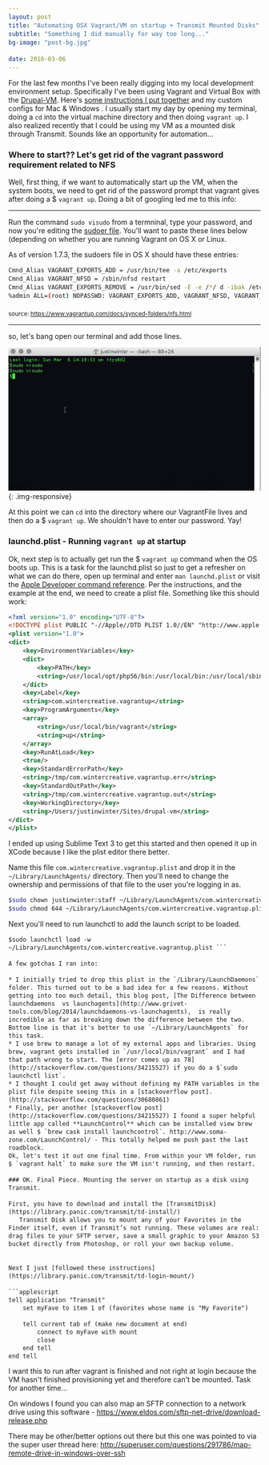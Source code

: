 ```yaml
---
layout: post
title: "Automating OSX Vagrant/VM on startup + Transmit Mounted Disks"
subtitle: "Something I did manually for way too long..."
bg-image: "post-bg.jpg"

date: 2016-03-06
---
```


For the last few months I've been really digging into my local development environment setup. Specifically  I've been using Vagrant and Virtual Box with the [Drupal-VM](https://github.com/geerlingguy/drupal-vm). Here's [some instructions I put together](https://github.com/justinlevi/drupal-vm-config) and my custom configs for Mac & Windows . I usually start my day by opening my terminal, doing a `cd` into the virtual machine directory and then doing `vagrant up`. I also realized recently that I could be using my VM as a mounted disk through Transmit. Sounds like an opportunity for automation...

### Where to start?? Let's get rid of the vagrant password requirement related to NFS

Well, first thing, if we want to automatically start up the VM, when the system boots, we need to get rid of the password prompt that vagrant gives after doing a $ `vagrant up`. Doing a bit of googling led me to this info:

---
Run the command `sudo visudo` from a termninal, type your password, and now you're editing the [sudoer file](https://developer.apple.com/library/mac/documentation/Darwin/Reference/ManPages/man5/sudoers.5.html). You'll want to paste these lines below (depending on whether you are running Vagrant on OS X or Linux.

As of version 1.7.3, the sudoers file in OS X should have these entries:

```bash
Cmnd_Alias VAGRANT_EXPORTS_ADD = /usr/bin/tee -a /etc/exports
Cmnd_Alias VAGRANT_NFSD = /sbin/nfsd restart
Cmnd_Alias VAGRANT_EXPORTS_REMOVE = /usr/bin/sed -E -e /*/ d -ibak /etc/exports
%admin ALL=(root) NOPASSWD: VAGRANT_EXPORTS_ADD, VAGRANT_NFSD, VAGRANT_EXPORTS_REMOVE
```
<sub>source:  https://www.vagrantup.com/docs/synced-folders/nfs.html</sub>

---
so, let's bang open our terminal and add those lines.

![alt text](/images/posts/030616/sudo-visudo.gif){: .img-responsive}

At this point we can `cd` into the directory where our VagrantFile lives and then do a $ `vagrant up`. We shouldn't have to enter our password. Yay!

### launchd.plist - Running `vagrant up` at startup

Ok, next step is to actually get run the $ `vagrant up` command when the OS boots up. This is a task for the launchd.plist so just to get a refresher on what we can do there, open up terminal and enter `man launchd.plist` or visit the [Apple Developer command reference](https://developer.apple.com/library/mac/documentation/Darwin/Reference/ManPages/man5/launchd.plist.5.html). Per the instructions, and the example at the end, we need to create a plist file. Something like this should work:

```xml
<?xml version="1.0" encoding="UTF-8"?>
<!DOCTYPE plist PUBLIC "-//Apple//DTD PLIST 1.0//EN" "http://www.apple.com/DTDs/PropertyList-1.0.dtd">
<plist version="1.0">
<dict>
	<key>EnvironmentVariables</key>
	<dict>
		<key>PATH</key>
		<string>/usr/local/opt/php56/bin:/usr/local/bin:/usr/local/sbin:/usr/bin:/bin:/usr/sbin:/sbin:/Applications/DevDesktop/drush:/Applications/DevDesktop/drush</string>
	</dict>
	<key>Label</key>
	<string>com.wintercreative.vagrantup</string>
	<key>ProgramArguments</key>
	<array>
		<string>/usr/local/bin/vagrant</string>
		<string>up</string>
	</array>
	<key>RunAtLoad</key>
	<true/>
	<key>StandardErrorPath</key>
	<string>/tmp/com.wintercreative.vagrantup.err</string>
	<key>StandardOutPath</key>
	<string>/tmp/com.wintercreative.vagrantup.out</string>
	<key>WorkingDirectory</key>
	<string>/Users/justinwinter/Sites/drupal-vm</string>
</dict>
</plist>
```

I ended up using Sublime Text 3 to get this started and then opened it up in XCode because I like the plist editor there better.

Name this file `com.wintercreative.vagrantup.plist` and drop it in the `~/Library/LaunchAgents/` directory. Then you'll need to change the ownership and permissions of that file to the user you're logging in as.

```bash
$sudo chown justinwinter:staff ~/Library/LaunchAgents/com.wintercreative.vagrantup.plist
$sudo chmod 644 ~/Library/LaunchAgents/com.wintercreative.vagrantup.plist
```
Next you'll need to run launchctl to add the launch script to be loaded.
```
$sudo launchctl load -w ~/Library/LaunchAgents/com.wintercreative.vagrantup.plist ```

A few gotchas I ran into:

* I initially tried to drop this plist in the `/Library/LaunchDaemons` folder. This turned out to be a bad idea for a few reasons. Without getting into too much detail, this blog post, [The Difference between launchdaemons  vs launchagents](http://www.grivet-tools.com/blog/2014/launchdaemons-vs-launchagents),  is really incredible as far as breaking down the difference between the two.  Bottom line is that it's better to use `~/Library/LaunchAgents` for this task.
* I use brew to manage a lot of my external apps and libraries. Using brew, vagrant gets installed in `/usr/local/bin/vagrant` and I had that path wrong to start. The [error comes up as 78](http://stackoverflow.com/questions/34215527) if you do a $`sudo launchctl list`.
* I thought I could get away without defining my PATH variables in the plist file despite seeing this in a [stackoverflow post].(http://stackoverflow.com/questions/30680861)
* Finally, per another [stackoverflow post](http://stackoverflow.com/questions/34215527) I found a super helpful little app called **LaunchControl** which can be installed view brew as well $ `brew cask install launchcontrol`. http://www.soma-zone.com/LaunchControl/ - This totally helped me push past the last roadblock.
Ok, let's test it out one final time. From within your VM folder, run $ `vagrant halt` to make sure the VM isn't running, and then restart.

### OK. Final Piece. Mounting the server on startup as a disk using Transmit.

First, you have to download and install the [TransmitDisk](https://library.panic.com/transmit/td-install/)
   Transmit Disk allows you to mount any of your Favorites in the Finder itself, even if Transmit’s not running. These volumes are real: drag files to your SFTP server, save a small graphic to your Amazon S3 bucket directly from Photoshop, or roll your own backup volume.


Next I just [followed these instructions](https://library.panic.com/transmit/td-login-mount/)

```applescript
tell application "Transmit"
    set myFave to item 1 of (favorites whose name is "My Favorite")

    tell current tab of (make new document at end)
        connect to myFave with mount
        close
    end tell
end tell
```

I want this to run after vagrant is finished and not right at login because the VM hasn't finished provisioning yet and therefore can't be mounted. Task for another time...

On windows I found you can also map an SFTP connection to a network drive using this software - https://www.eldos.com/sftp-net-drive/download-release.php

There may be other/better options out there but this one was pointed to via the super user thread here:  http://superuser.com/questions/291786/map-remote-drive-in-windows-over-ssh
